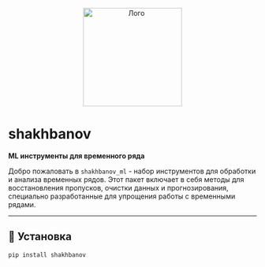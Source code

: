 <p align="center">
  <img src="https://s3.shakhbanov.org/logo.jpeg" alt="Лого" width="200" />
</p>

# shakhbanov

**ML инструменты для временного ряда**

Добро пожаловать в `shakhbanov_ml` - набор инструментов для обработки и анализа временных рядов. Этот пакет включает в себя методы для восстановления пропусков, очистки данных и прогнозирования, специально разработанные для упрощения работы с временными рядами.

---

## 🚀 Установка

```bash
pip install shakhbanov
```
